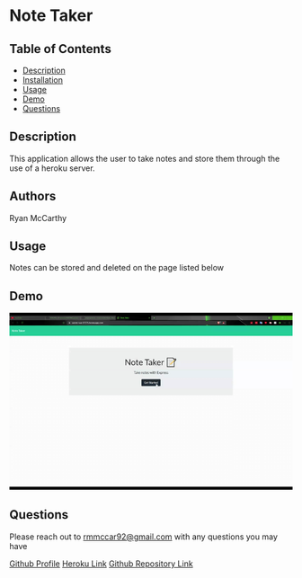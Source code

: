 # Note Taker

## Table of Contents
    
- [Description](#description)
- [Installation](#installation)
- [Usage](#usage)
- [Demo](#demo)
- [Questions](#questions)
    
## Description
    
This application allows the user to take notes and store them through the use of a heroku server.
    
## Authors
    
Ryan McCarthy

## Usage
    
Notes can be stored and deleted on the page listed below

## Demo

![Demo gif](./demo/note_taker_demo.gif)

## Questions
    
Please reach out to rmmccar92@gmail.com with any questions you may have
  
[Github Profile](https://github.com/rmmccar92)
[Heroku Link](https://secret-river-97275.herokuapp.com/)
[Github Repository Link](https://github.com/rmmccar92/Note_Taker)
